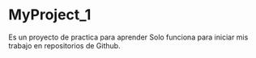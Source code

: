 # MyProject_1
Es un proyecto de practica para aprender
Solo funciona para iniciar mis trabajo en repositorios de Github.
